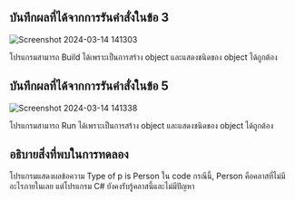 ## บันทึกผลที่ได้จากการรันคำสั่งในข้อ 3

![Screenshot 2024-03-14 141303](https://github.com/Phetteepop/03376836-OOP-2566-Lab-05/assets/144197367/96bd7bf5-a249-4356-b1cd-189a3ba0684b)


โปรแกรมสามารถ Build ได้เพราะเป็นการสร้าง object และแสดงชนิดของ object ได้ถูกต้อง

## บันทึกผลที่ได้จากการรันคำสั่งในข้อ 5

![Screenshot 2024-03-14 141338](https://github.com/Phetteepop/03376836-OOP-2566-Lab-05/assets/144197367/4a495150-e51d-49ad-ae9f-12df229b687a)


โปรแกรมสามารถ Run ได้เพราะเป็นการสร้าง object และแสดงชนิดของ object ได้ถูกต้อง

## อธิบายสิ่งที่พบในการทดลอง

โปรแกรมแสดงผลข้อความ Type of p is Person ใน code กรณีนี้, Person คือคลาสที่ไม่มีอะไรภายในเลย แต่โปรแกรม C# ยังคงรับรู้คลาสนี้และไม่มีปัญหา
